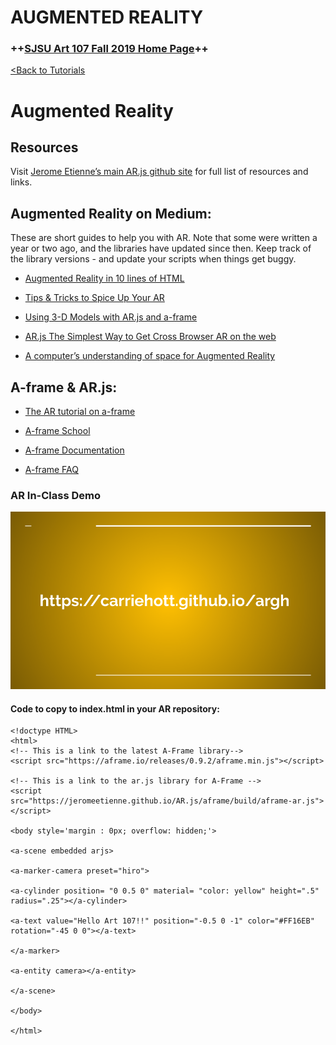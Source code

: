 # **AUGMENTED REALITY**

### **++[SJSU Art 107 Fall 2019 Home Page](https://carriehott.github.io/sjsu-art107/)++**
[<Back to Tutorials](https://carriehott.github.io/sjsu-art107/tutorials)

# Augmented Reality

## Resources
Visit [Jerome Etienne’s main AR.js github site](https://jeromeetienne.github.io/AR.js/) for full list of resources and links.

## Augmented Reality on Medium:
These are short guides to help you with AR. Note that some were written a year or two ago, and the libraries have updated since then. Keep track of the library versions - and update your scripts when things get buggy.  

* [Augmented Reality in 10 lines of HTML](https://medium.com/arjs/augmented-reality-in-10-lines-of-html-4e193ea9fdbf)

* [Tips & Tricks to Spice Up Your AR](https://medium.com/@aschmelyun/tips-tricks-to-spice-up-your-ar-js-projects-fa89bc2ec296)

* [Using 3-D Models with AR.js and a-frame](https://medium.com/@akashkuttappa/using-3d-models-with-ar-js-and-a-frame-84d462efe498)

* [AR.js The Simplest Way to Get Cross Browser AR on the web](https://medium.com/swlh/ar-js-the-simplest-way-to-get-cross-browser-augmented-reality-on-the-web-10cbc721debc)

* [A computer’s understanding of space for Augmented Reality](https://medium.com/hackernoon/a-computers-understanding-of-space-for-augmented-reality-c0fd40a52900)


## A-frame & AR.js:
* [The AR tutorial on a-frame](https://medium.com/swlh/ar-js-the-simplest-way-to-get-cross-browser-augmented-reality-on-the-web-10cbc721debc)

* [A-frame School](https://aframe.io/aframe-school/)

* [A-frame Documentation](https://aframe.io/docs/0.9.0/introduction/)

* [A-frame FAQ](https://aframe.io/docs/0.9.0/introduction/faq.html)

### AR In-Class Demo

[![AR](AR_1.png)](https://docs.google.com/presentation/d/1TuGT5AjpLSi-sgJvrnH_5foEBYE_HG37R9qr2HEbCzI/edit?usp=sharing)

#### **Code to copy to index.html in your AR repository:**

    <!doctype HTML>
    <html>
    <!-- This is a link to the latest A-Frame library-->
    <script src="https://aframe.io/releases/0.9.2/aframe.min.js"></script>

    <!-- This is a link to the ar.js library for A-Frame -->
    <script src="https://jeromeetienne.github.io/AR.js/aframe/build/aframe-ar.js"></script>

    <body style='margin : 0px; overflow: hidden;'>

    <a-scene embedded arjs>

    <a-marker-camera preset="hiro">

    <a-cylinder position= "0 0.5 0" material= "color: yellow" height=".5" radius=".25"></a-cylinder>

    <a-text value="Hello Art 107!!" position="-0.5 0 -1" color="#FF16EB" rotation="-45 0 0"></a-text>

    </a-marker>

    <a-entity camera></a-entity>

    </a-scene>

    </body>

    </html>
